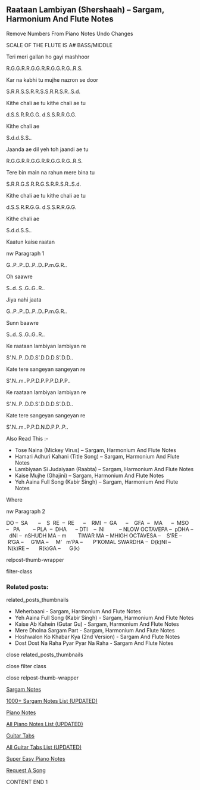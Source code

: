 
## Raataan Lambiyan (Shershaah) – Sargam, Harmonium And Flute Notes

Remove Numbers From Piano Notes
Undo Changes

SCALE OF THE FLUTE IS A# BASS/MIDDLE

Teri meri gallan ho gayi mashhoor

R.G.G.R.R.G.G.R.R.G.G.R.G..R.S.

Kar na kabhi tu mujhe nazron se door

S.R.R.S.S.R.R.S.S.R.R.S.R..S.d.

Kithe chali ae tu kithe chali ae tu

d.S.S.R.R.G.G. d.S.S.R.R.G.G.

Kithe chali ae

S.d.d.S.S..

Jaanda ae dil yeh toh jaandi ae tu

R.G.G.R.R.G.G.R.R.G.G.R.G..R.S.

Tere bin main na rahun mere bina tu

S.R.R.G.S.R.R.G.S.R.R.S.R..S.d.

Kithe chali ae tu kithe chali ae tu

d.S.S.R.R.G.G. d.S.S.R.R.G.G.

Kithe chali ae

S.d.d.S.S..

Kaatun kaise raatan

nw Paragraph 1

G..P..P..D..P..D..P.m.G.R..

Oh saawre

S..d..S..G..G..R..

Jiya nahi jaata

G..P..P..D..P..D..P.m.G.R..

Sunn baawre

S..d..S..G..G..R..

Ke raataan lambiyan lambiyan re

S’.N..P..D.D.S’.D.D.D.S’.D.D..

Kate tere sangeyan sangeyan re

S’.N..m..P.P.D.P.P.P.D.P.P..

Ke raataan lambiyan lambiyan re

S’.N..P..D.D.S’.D.D.D.S’.D.D..

Kate tere sangeyan sangeyan re

S’.N..m..P.P.D.N.D.P.P..P..

Also Read This :-

* Tose Naina (Mickey Virus) – Sargam, Harmonium And Flute Notes
* Hamari Adhuri Kahani (Title Song) – Sargam, Harmonium And Flute Notes
* Lambiyaan Si Judaiyaan (Raabta) – Sargam, Harmonium And Flute Notes
* Kaise Mujhe (Ghajini) – Sargam, Harmonium And Flute Notes
* Yeh Aaina Full Song (Kabir Singh) – Sargam, Harmonium And Flute Notes

Where

nw Paragraph 2

DO –  SA       –    S  RE  –  RE      –    RMI  –  GA      –    GFA  –   MA      –  MSO  –   PA         – PLA  –  DHA      – DTI    –  NI          – NLOW OCTAVEPA –  pDHA –  dNI –  nSHUDH MA – m        TIWAR MA – MHIGH OCTAVESA –    S’RE –     R’GA –     G’MA –     M’   m’PA –       P’KOMAL SWARDHA –  D(k)NI –       N(k)RE –       R(k)GA –      G(k)

relpost-thumb-wrapper

filter-class

### Related posts:

related_posts_thumbnails

* Meherbaani - Sargam, Harmonium And Flute Notes
* Yeh Aaina Full Song (Kabir Singh) - Sargam, Harmonium And Flute Notes
* Kaise Ab Kahein (Gutar Gu) - Sargam, Harmonium And Flute Notes
* Mere Dholna Sargam Part - Sargam, Harmonium And Flute Notes
* Hoshwalon Ko Khabar Kya (2nd Version) - Sargam And Flute Notes
* Dost Dost Na Raha Pyar Pyar Na Raha - Sargam And Flute Notes

close related_posts_thumbnails

close filter class

close relpost-thumb-wrapper

[Sargam Notes](https://www.notationsworld.com/sargam-notes.html)

[1000+ Sargam Notes List (UPDATED)](https://www.notationsworld.com/all-songs-list-sargam-notes.html)

[Piano Notes](https://www.notationsworld.com/piano-notes.html)

[All Piano Notes List (UPDATED)](https://www.notationsworld.com/all-songs-list-piano-notes.html)

[Guitar Tabs](https://www.notationsworld.com/guitar-tabs.html)

[All Guitar Tabs List (UPDATED)](https://www.notationsworld.com/all-songs-list-guitar-tabs.html)

[Super Easy Piano Notes](https://studywall.in/)

[Request A Song](https://www.notationsworld.com/request-a-song.html)

CONTENT END 1

